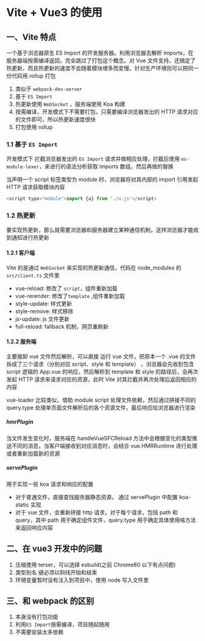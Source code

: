 # Vite + Vue3 的使用

## 一、Vite 特点

一个基于浏览器原生 ES Import 的开发服务器。利用浏览器去解析 imports，在服务器端按需编译返回，完全跳过了打包这个概念。对 Vue 文件支持，还搞定了热更新，而且热更新的速度不会随着模块增多而变慢。针对生产环境则可以把同一份代码用 rollup 打包

1. 类似于 `webpack-dev-server`
2. 基于 `ES Import`
3. 热更新使用 `WebSocket` ，服务端使用 Koa 构建
4. 按需编译，开发模式下不需要打包，只需要编译浏览器发出的 HTTP 请求对应的文件即可，所以热更新速度很快
5. 打包使用 rollup

### 1.1 基于 `ES Import`

开发模式下 拦截浏览器发出的 `ES Import` 请求并做相应处理，拦截后使用 `es-module-lexer`，来进行的语法分析获取 imports 数组，然后再做的替换

当声明一个 script 标签类型为 module 时，浏览器将对其内部的 import 引用发起 HTTP 请求获取模块内容

```js
<script type="module">import {a} from './a.js'</script>
```

### 1.2 热更新

要实现热更新，那么就需要浏览器和服务器建立某种通信机制，这样浏览器才能收到通知进行热更新

#### 1.2.1 客户端

Vite 的是通过 `WebSocket` 来实现的热更新通信，代码在 node_modules 的`src/client.ts` 文件里

- vue-reload: 修改了 `script`，组件重新加载
- vue-rerender: 修改了`template` ,组件重新加载
- style-update: 样式更新
- style-remove: 样式移除
- js-update: js 文件更新
- full-reload: fallback 机制，网页重刷新

#### 1.2.2 服务端

主要接卸 vue 文件然后解析，可以直接 运行 vue 文件，把原本一个 .vue 的文件拆成了三个请求（分别对应 script、style 和 template） ，浏览器会先收到包含 script 逻辑的 App.vue 的响应，然后解析到 template 和 style 的路径后，会再次发起 HTTP 请求来请求对应的资源，此时 Vite 对其拦截并再次处理后返回相应的内容

vue-loader 比较类似，借助 module script 处理文件依赖，然后通过拼接不同的 query.type 处理单页面文件解析后的各个资源文件，最后响应给浏览器进行渲染

##### hmrPlugin

当文件发生变化时，服务端在 handleVueSFCReload 方法中会根据变化的类型推送不同的消息，当客户端接收到对应消息时，会结合 vue.HMRRuntime 进行处理或者重新加载新的资源

##### servePlugin

用于实现一些 koa 请求和响应的配置

- 对于普通文件，直接查找服务器静态资源， 通过 servePlugin 中配置 koa-static 实现
- 对于 vue 文件，会重新拼接 http 请求，对于每个请求，包括 path 和 query，其中 path 用于确定组件文件，query.type 用于确定具体使用啥方法来返回响应内容

## 二、在 vue3 开发中的问题

1. 压缩使用 terser，可以选择 esbuild(之前 Chrome80 以下有点问题)
2. 类型别名 键必须以斜线开始和结束
3. 环境变量暂时没有注入到项目中，使用 node 写入文件里

## 三、和 webpack 的区别

1. 本身没有打包功能
2. 利用`ES Import`按需编译，项目随起随用
3. 不需要安装太多依赖
